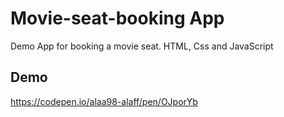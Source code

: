# Movie-seat-booking App
Demo App for booking a movie seat.
HTML, Css and JavaScript

## Demo
https://codepen.io/alaa98-alaff/pen/OJporYb
